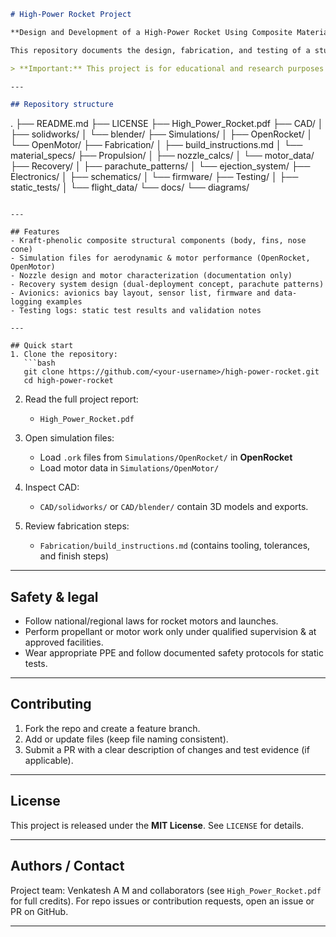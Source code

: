 ```markdown
# High-Power Rocket Project

**Design and Development of a High-Power Rocket Using Composite Materials**

This repository documents the design, fabrication, and testing of a student-built high-power rocket using kraft-phenolic composite materials and a KNO₃–glucose style solid propellant (research/educational context). It includes CAD models, simulation files, fabrication instructions, test results, and electronics/avionics resources.

> **Important:** This project is for educational and research purposes only. Rocket motors, propellants, and ejection charges are potentially dangerous and may be restricted or illegal in your jurisdiction. Do not attempt propellant manufacture, motor construction, or launches without appropriate training, permissions, and safety procedures.

---

## Repository structure
```

.
├── README.md
├── LICENSE
├── High\_Power\_Rocket.pdf
├── CAD/
│   ├── solidworks/
│   └── blender/
├── Simulations/
│   ├── OpenRocket/
│   └── OpenMotor/
├── Fabrication/
│   ├── build\_instructions.md
│   └── material\_specs/
├── Propulsion/
│   ├── nozzle\_calcs/
│   └── motor\_data/
├── Recovery/
│   ├── parachute\_patterns/
│   └── ejection\_system/
├── Electronics/
│   ├── schematics/
│   └── firmware/
├── Testing/
│   ├── static\_tests/
│   └── flight\_data/
└── docs/
└── diagrams/

````

---

## Features
- Kraft-phenolic composite structural components (body, fins, nose cone)
- Simulation files for aerodynamic & motor performance (OpenRocket, OpenMotor)
- Nozzle design and motor characterization (documentation only)
- Recovery system design (dual-deployment concept, parachute patterns)
- Avionics: avionics bay layout, sensor list, firmware and data-logging examples
- Testing logs: static test results and validation notes

---

## Quick start
1. Clone the repository:
   ```bash
   git clone https://github.com/<your-username>/high-power-rocket.git
   cd high-power-rocket
````

2. Read the full project report:

   * `High_Power_Rocket.pdf`
3. Open simulation files:

   * Load `.ork` files from `Simulations/OpenRocket/` in **OpenRocket**
   * Load motor data in `Simulations/OpenMotor/`
4. Inspect CAD:

   * `CAD/solidworks/` or `CAD/blender/` contain 3D models and exports.
5. Review fabrication steps:

   * `Fabrication/build_instructions.md` (contains tooling, tolerances, and finish steps)

---

## Safety & legal

* Follow national/regional laws for rocket motors and launches.
* Perform propellant or motor work only under qualified supervision & at approved facilities.
* Wear appropriate PPE and follow documented safety protocols for static tests.

---

## Contributing

1. Fork the repo and create a feature branch.
2. Add or update files (keep file naming consistent).
3. Submit a PR with a clear description of changes and test evidence (if applicable).

---

## License

This project is released under the **MIT License**. See `LICENSE` for details.

---

## Authors / Contact

Project team: Venkatesh A M and collaborators (see `High_Power_Rocket.pdf` for full credits).
For repo issues or contribution requests, open an issue or PR on GitHub.

---

```


```
